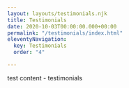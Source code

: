```yaml
---
layout: layouts/testimonials.njk
title: Testimonials
date: 2020-10-03T00:00:00.000+00:00
permalink: "/testimonials/index.html"
eleventyNavigation:
  key: Testimonials
  order: "4"

---
```

test content - testimonials